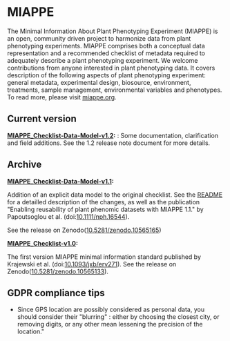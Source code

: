# MIAPPE

The Minimal Information About Plant Phenotyping Experiment (MIAPPE) is an open, community driven project to harmonize data from plant phenotyping experiments. MIAPPE comprises both a conceptual data representation and a recommended checklist of metadata required to adequately describe a plant phenotyping experiment. We welcome contributions from anyone interested in plant phenotyping data. It covers description of the following aspects of plant phenotyping experiment: general metadata, experimental design, biosource, environment, treatments, sample management, environmental variables and phenotypes. To read more, please visit [miappe.org](https://www.miappe.org/).

## Current version
**[MIAPPE_Checklist-Data-Model-v1.2](https://github.com/MIAPPE/MIAPPE):** : Some documentation, clarification and field additions. See the 1.2 release note document for more details.
## Archive
**[MIAPPE_Checklist-Data-Model-v1.1](https://github.com/MIAPPE/MIAPPE/tree/v1.1.2/MIAPPE_Checklist-Data-Model-v1.1):** 

Addition of an explicit data model to the original checklist. See the [README](MIAPPE_Checklist-Data-Model-v1.1/README.md) for a detailled description of the changes, as well as the publication "Enabling reusability of plant phenomic datasets with MIAPPE 1.1." by Papoutsoglou et al. (doi:[10.1111/nph.16544](https://doi.org/10.1111/nph.16544)).

See the release on Zenodo([10.5281/zenodo.10565165](https://zenodo.org/doi/10.5281/zenodo.10565165))



**[MIAPPE_Checklist-v1.0](https://github.com/MIAPPE/MIAPPE/tree/v1.1.2/MIAPPE_Checklist-v1.0):**

The first version  MIAPPE minimal information standard published by Krajewski et al. (doi:[10.1093/jxb/erv271](https://doi.org/10.1093/jxb/erv271)).
See the release on Zenodo([10.5281/zenodo.10565133](https://zenodo.org/doi/10.5281/zenodo.10565133)).

## GDPR compliance tips
- Since GPS location are possibly considered as personal data, you should consider their "blurring" : either by choosing the closest city, or removing digits, or any other mean lessening the precision of the location."
